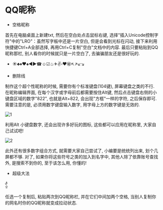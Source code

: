 # QQ昵称

* 空格昵称

首先在电脑桌面上新建txt, 然后在空白处点击鼠标右键, 选择"插入Unicode控制字符"中的"LRO"：虽然写字板中还是一片空白, 但是会看到光标在闪动, 接下来利用快捷键Ctrl+A全部选择, 再用Ctrl+C复制"空白"文档中的内容. 最后只要粘贴到QQ昵称那栏, 别人看你的时候就只是一片空白了, 去骗骗朋友还是很好玩的.

* ☀♣♦♥♠◀▶☎☺☑♨✈✌▫❤㊙↖↗↙↘

* 删除线

制作这个超个性昵称的时候, 需要你有个标准键盘(104键), 屏幕键盘之类的不行. 在昵称编辑界面, 在每个汉字或字母前后都需要按住Alt键, 然后点击键盘右侧的小键盘区域的数字"822", 也就是Alt+822, 会出现"方框"一样的字符, 之后保存即可. 需要注意的是, 必须用数字键盘输入数字, 用字母上方的数字键是无效的.

![1](1.png)

利用Alt 小键盘数字, 还会出现许多好玩的图标, 这些都可以应用在昵称里, 大家自己试试吧!

![2](2.jpg)

此外还有很多数字组合方式, 就需要大家自己尝试了, 小编要是统统列出来, 划个几屏都不够.
对了, 如果你将这些符号之类的加入到名字中, 其他人除了依靠账号查找外, 是搜索不到你的, 至于该怎么用, 你懂的!

* 超级大法

```
ق
۩
```

任选一个复制后, 粘贴两次到QQ昵称栏, 并在它们中间加两个空格, 当别人复制你的网名时你的QQ昵称就变成拉动状态.
